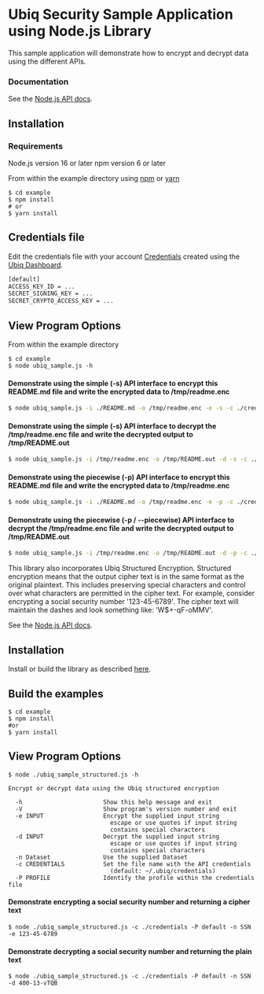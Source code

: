 # Ubiq Security Sample Application using Node.js Library


This sample application will demonstrate how to encrypt and decrypt data using the different APIs.


### Documentation

See the [Node.js API docs][apidocs].

## Installation

### Requirements

Node.js version 16 or later
npm version 6 or later

From within the example directory using [npm] or [yarn]

```console
$ cd example
$ npm install
# or
$ yarn install
```
## Credentials file

Edit the credentials file with your account [Credentials][credentials] created using the [Ubiq Dashboard][dashboard].

```sh
[default]
ACCESS_KEY_ID = ...
SECRET_SIGNING_KEY = ...
SECRET_CRYPTO_ACCESS_KEY = ...
```
## View Program Options

From within the example directory

```
$ cd example
$ node ubiq_sample.js -h
```

#### Demonstrate using the simple (-s) API interface to encrypt this README.md file and write the encrypted data to /tmp/readme.enc

```sh
$ node ubiq_sample.js -i ./README.md -o /tmp/readme.enc -e -s -c ./credentials
```
#### Demonstrate using the simple (-s) API interface to decrypt the /tmp/readme.enc file and write the decrypted output to /tmp/README.out

```sh
$ node ubiq_sample.js -i /tmp/readme.enc -o /tmp/README.out -d -s -c ./credentials
```
#### Demonstrate using the piecewise (-p) API interface to encrypt this README.md file and write the encrypted data to /tmp/readme.enc

```sh
$ node ubiq_sample.js -i ./README.md -o /tmp/readme.enc -e -p -c ./credentials
```
#### Demonstrate using the piecewise (-p / --piecewise) API interface to decrypt the /tmp/readme.enc file and write the decrypted output to /tmp/README.out

```sh
$ node ubiq_sample.js -i /tmp/readme.enc -o /tmp/README.out -d -p -c ./credentials
```

This library also incorporates Ubiq Structured Encryption.  Structured encryption means that the output cipher text is in the same format as the original plaintext. This includes preserving special characters and control over what characters are permitted in the cipher text. For example, consider encrypting a social security number '123-45-6789'. The cipher text will maintain the dashes and look something like: 'W$+-qF-oMMV'.


See the [Node.js API docs](https://dev.ubiqsecurity.com/docs/api).

## Installation

Install or build the library as described [here](/README.md#installation).

## Build the examples
```console
$ cd example
$ npm install
#or
$ yarn install
```
## View Program Options

```console
$ node ./ubiq_sample_structured.js -h
```

```console
Encrypt or decrypt data using the Ubiq structured encryption

  -h                       Show this help message and exit
  -V                       Show program's version number and exit
  -e INPUT                 Encrypt the supplied input string
                             escape or use quotes if input string
                             contains special characters
  -d INPUT                 Decrypt the supplied input string
                             escape or use quotes if input string
                             contains special characters
  -n Dataset               Use the supplied Dataset
  -c CREDENTIALS           Set the file name with the API credentials
                             (default: ~/.ubiq/credentials)
  -P PROFILE               Identify the profile within the credentials file
```
#### Demonstrate encrypting a social security number and returning a cipher text

```console
$ node ./ubiq_sample_structured.js -c ./credentials -P default -n SSN -e 123-45-6789
```
#### Demonstrate decrypting a social security number and returning the plain text

```console
$ node ./ubiq_sample_structured.js -c ./credentials -P default -n SSN -d 400-13-vTQB
```
[credentials]:https://dev.ubiqsecurity.com/docs/how-to-create-api-keys
[apidocs]:https://dev.ubiqsecurity.com/docs/api
[npm]:https://www.npmjs.com
[dashboard]:https://dev.ubiqsecurity.com/docs/dashboard
[credentials]:https://dev.ubiqsecurity.com/docs/how-to-create-api-keys
[yarn]: https://yarnpkg.com/
